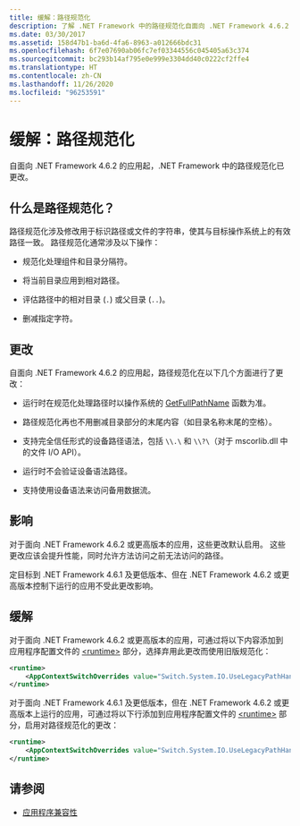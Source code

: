 ```yaml
---
title: 缓解：路径规范化
description: 了解 .NET Framework 中的路径规范化自面向 .NET Framework 4.6.2 的应用起有何变化。
ms.date: 03/30/2017
ms.assetid: 158d47b1-ba6d-4fa6-8963-a012666bdc31
ms.openlocfilehash: 6f7e07690ab06fc7ef03344556c045405a63c374
ms.sourcegitcommit: bc293b14af795e0e999e3304dd40c0222cf2ffe4
ms.translationtype: HT
ms.contentlocale: zh-CN
ms.lasthandoff: 11/26/2020
ms.locfileid: "96253591"
---
```

# <a name="mitigation-path-normalization"></a>缓解：路径规范化

自面向 .NET Framework 4.6.2 的应用起，.NET Framework 中的路径规范化已更改。  
  
## <a name="what-is-path-normalization"></a>什么是路径规范化？  

 路径规范化涉及修改用于标识路径或文件的字符串，使其与目标操作系统上的有效路径一致。 路径规范化通常涉及以下操作：  
  
- 规范化处理组件和目录分隔符。  
  
- 将当前目录应用到相对路径。  
  
- 评估路径中的相对目录 (`.`) 或父目录 (`..`)。  
  
- 删减指定字符。  
  
## <a name="the-changes"></a>更改  

 自面向 .NET Framework 4.6.2 的应用起，路径规范化在以下几个方面进行了更改：  
  
- 运行时在规范化处理路径时以操作系统的 [GetFullPathName](/windows/desktop/api/fileapi/nf-fileapi-getfullpathnamea) 函数为准。  
  
- 路径规范化再也不用删减目录部分的末尾内容（如目录名称末尾的空格）。  
  
- 支持完全信任形式的设备路径语法，包括 `\\.\` 和 `\\?\`（对于 mscorlib.dll 中的文件 I/O API）。  
  
- 运行时不会验证设备语法路径。  
  
- 支持使用设备语法来访问备用数据流。  
  
## <a name="impact"></a>影响  

对于面向 .NET Framework 4.6.2 或更高版本的应用，这些更改默认启用。 这些更改应该会提升性能，同时允许方法访问之前无法访问的路径。  
  
定目标到 .NET Framework 4.6.1 及更低版本、但在 .NET Framework 4.6.2 或更高版本控制下运行的应用不受此更改影响。  
  
## <a name="mitigation"></a>缓解  

 对于面向 .NET Framework 4.6.2 或更高版本的应用，可通过将以下内容添加到应用程序配置文件的 [\<runtime>](../configure-apps/file-schema/runtime/runtime-element.md) 部分，选择弃用此更改而使用旧版规范化：  
  
```xml  
<runtime>  
    <AppContextSwitchOverrides value="Switch.System.IO.UseLegacyPathHandling=true" />
</runtime>  
```  
  
对于面向 .NET Framework 4.6.1 及更低版本，但在 .NET Framework 4.6.2 或更高版本上运行的应用，可通过将以下行添加到应用程序配置文件的 [\<runtime>](../configure-apps/file-schema/runtime/runtime-element.md) 部分，启用对路径规范化的更改：  
  
```xml  
<runtime>  
    <AppContextSwitchOverrides value="Switch.System.IO.UseLegacyPathHandling=false" />
</runtime>  
```  
  
## <a name="see-also"></a>请参阅

- [应用程序兼容性](application-compatibility.md)
